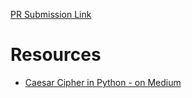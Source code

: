 [PR Submission Link]()

# Resources
- [Caesar Cipher in Python - on Medium](https://medium.com/vacatronics/caesar-cipher-in-python-98d06e98989d)
